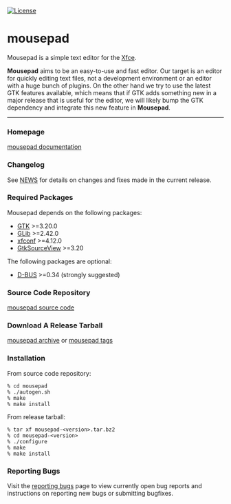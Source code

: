 [![License](https://img.shields.io/badge/License-GPL%20v2-blue.svg)](https://gitlab.xfce.org/xfce/mousepad/COPYING)

# mousepad

Mousepad is a simple text editor for the [Xfce](https://www.xfce.org).

**Mousepad** aims to be an easy-to-use and fast editor. Our target is an
editor for quickly editing text files, not a development environment or an
editor with a huge bunch of plugins. On the other hand we try to use the latest
GTK features available, which means that if GTK adds something new in a major
release that is useful for the editor, we will likely bump the GTK dependency
and integrate this new feature in **Mousepad**.

----

### Homepage

[mousepad documentation](https://docs.xfce.org/apps/mousepad/start)

### Changelog

See [NEWS](https://gitlab.xfce.org/apps/mousepad/-/blob/master/NEWS) for details on changes and fixes made in the current release.


### Required Packages 

Mousepad depends on the following packages:

* [GTK](https://www.gtk.org) >=3.20.0
* [GLib](https://wiki.gnome.org/Projects/GLib) >=2.42.0
* [xfconf](https://gitlab.xfce.org/xfce/xfconf) >=4.12.0
* [GtkSourceView](https://wiki.gnome.org/Projects/GtkSourceView) >=3.20

The following packages are optional:

* [D-BUS](https://www.freedesktop.org/wiki/Software/dbus) >=0.34 (strongly suggested)

### Source Code Repository

[mousepad source code](https://gitlab.xfce.org/apps/mousepad)

### Download A Release Tarball

[mousepad archive](https://archive.xfce.org/src/apps/mousepad)
    or
[mousepad tags](https://gitlab.xfce.org/apps/mousepad/-/tags)

### Installation

From source code repository: 

    % cd mousepad
    % ./autogen.sh
    % make
    % make install

From release tarball:

    % tar xf mousepad-<version>.tar.bz2
    % cd mousepad-<version>
    % ./configure
    % make
    % make install

### Reporting Bugs

Visit the [reporting bugs](https://docs.xfce.org/apps/mousepad/bugs) page to view currently open bug reports and instructions on reporting new bugs or submitting bugfixes.

